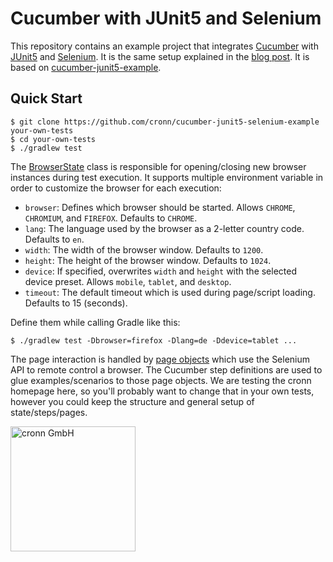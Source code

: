 # Cucumber with JUnit5 and Selenium

This repository contains an example project that integrates [Cucumber](https://cucumber.io/) with [JUnit5](https://junit.org/junit5/) and [Selenium](https://www.selenium.dev/). It is the same setup explained in the [blog post](TODO). It is based on [cucumber-junit5-example](https://github.com/cronn/cucumber-junit5-example).

## Quick Start

```shell
$ git clone https://github.com/cronn/cucumber-junit5-selenium-example your-own-tests
$ cd your-own-tests
$ ./gradlew test
```

The [BrowserState]() class is responsible for opening/closing new browser instances during test execution. It supports multiple environment variable in order to customize the browser for each execution:

- `browser`: Defines which browser should be started. Allows `CHROME`, `CHROMIUM`, and `FIREFOX`. Defaults to `CHROME`.
- `lang`: The language used by the browser as a 2-letter country code. Defaults to `en`.
- `width`: The width of the browser window. Defaults to `1200`.
- `height`: The height of the browser window. Defaults to `1024`.
- `device`: If specified, overwrites `width` and `height` with the selected device preset. Allows `mobile`, `tablet`, and `desktop`.
- `timeout`: The default timeout which is used during page/script loading. Defaults to 15 (seconds).

Define them while calling Gradle like this:

```shell
$ ./gradlew test -Dbrowser=firefox -Dlang=de -Ddevice=tablet ...
```

The page interaction is handled by [page objects](https://www.selenium.dev/documentation/en/guidelines_and_recommendations/page_object_models/) which use the Selenium API to remote control a browser. The Cucumber step definitions are used to glue examples/scenarios to those page objects. We are testing the cronn homepage here, so you'll probably want to change that in your own tests, however you could keep the structure and general setup of state/steps/pages.

[<img src="https://www.cronn.de/img/logo_name_rgb_1200x630.png" alt="cronn GmbH" width="200"/>](https://www.cronn.de/)
